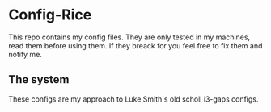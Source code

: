 # Config-Rice

This repo contains my config files. They are only tested in my machines, read them before using them.
If they breack for you feel free to fix them and notify me.

## The system

These configs are my approach to Luke Smith's old scholl i3-gaps configs.
